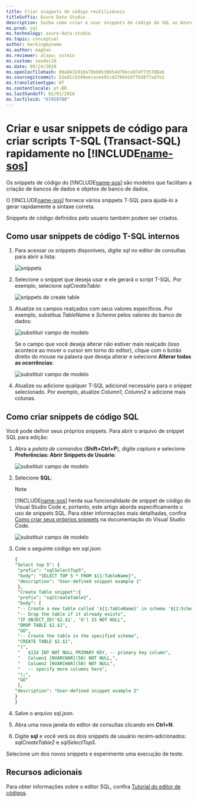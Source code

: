 ```yaml
---
title: Criar snippets de código reutilizáveis
titleSuffix: Azure Data Studio
description: Saiba como criar e usar snippets de código do SQL no Azure Data Studio
ms.prod: sql
ms.technology: azure-data-studio
ms.topic: conceptual
author: markingmyname
ms.author: maghan
ms.reviewer: alayu; sstein
ms.custom: seodec18
ms.date: 09/24/2018
ms.openlocfilehash: 09a8432d10a70bb8530654d76bce874f735788a6
ms.sourcegitcommit: b2e81cb349eecacee91cd3766410ffb3677ad7e2
ms.translationtype: HT
ms.contentlocale: pt-BR
ms.lasthandoff: 02/01/2020
ms.locfileid: "67959708"
---
```

# <a name="create-and-use-code-snippets-to-quickly-create-transact-sql-t-sql-scripts-in-includename-sosincludesname-sos-shortmd"></a>Criar e usar snippets de código para criar scripts T-SQL (Transact-SQL) rapidamente no [!INCLUDE[name-sos](../includes/name-sos-short.md)]

Os snippets de código do [!INCLUDE[name-sos](../includes/name-sos-short.md)] são modelos que facilitam a criação de bancos de dados e objetos de banco de dados. 

O [!INCLUDE[name-sos](../includes/name-sos-short.md)] fornece vários snippets T-SQL para ajudá-lo a gerar rapidamente a sintaxe correta. 

Snippets de código definidos pelo usuário também podem ser criados.

## <a name="using-built-in-t-sql-code-snippets"></a>Como usar snippets de código T-SQL internos

1. Para acessar os snippets disponíveis, digite *sql* no editor de consultas para abrir a lista:

   ![snippets](media/code-snippets/sql-snippets.png)

1. Selecione o snippet que deseja usar e ele gerará o script T-SQL. Por exemplo, selecione *sqlCreateTable*:

   ![snippets de create table](media/code-snippets/create-table.png)

1. Atualize os campos realçados com seus valores específicos. Por exemplo, substitua *TableName* e *Schema* pelos valores do banco de dados:

   ![substituir campo de modelo](media/code-snippets/table-from-snippet.png)

   Se o campo que você deseja alterar não estiver mais realçado (isso acontece ao mover o cursor em torno do editor), clique com o botão direito do mouse na palavra que deseja alterar e selecione **Alterar todas as ocorrências**:

   ![substituir campo de modelo](media/code-snippets/change-all.png)

1. Atualize ou adicione qualquer T-SQL adicional necessário para o snippet selecionado. Por exemplo, atualize *Column1*, *Column2* e adicione mais colunas.


 
## <a name="creating-sql-code-snippets"></a>Como criar snippets de código SQL 

Você pode definir seus próprios snippets. Para abrir o arquivo de snippet SQL para edição:

1. Abra a *paleta de comandos* (**Shift+Ctrl+P**), digite *captura* e selecione **Preferências: Abrir Snippets de Usuário**:

   ![substituir campo de modelo](media/code-snippets/user-snippets.png)

1. Selecione **SQL**:

   > [!NOTE]
   > [!INCLUDE[name-sos](../includes/name-sos-short.md)] herda sua funcionalidade de snippet de código do Visual Studio Code e, portanto, este artigo aborda especificamente o uso de snippets SQL. Para obter informações mais detalhadas, confira [Como criar seus próprios snippets](https://code.visualstudio.com/docs/editor/userdefinedsnippets) na documentação do Visual Studio Code. 

   ![substituir campo de modelo](media/code-snippets/select-sql.png)

1. Cole o seguinte código em *sql.json*:

   ```sql
   {
   "Select top 5": {
    "prefix": "sqlSelectTop5",
    "body": "SELECT TOP 5 * FROM ${1:TableName}",
    "description": "User-defined snippet example 1"
    },
    "Create Table snippet":{
    "prefix": "sqlCreateTable2",
    "body": [
    "-- Create a new table called '${1:TableName}' in schema '${2:SchemaName}'",
    "-- Drop the table if it already exists",
    "IF OBJECT_ID('$2.$1', 'U') IS NOT NULL",
    "DROP TABLE $2.$1",
    "GO",
    "-- Create the table in the specified schema",
    "CREATE TABLE $2.$1",
    "(",
    "   $1Id INT NOT NULL PRIMARY KEY, -- primary key column",
    "   Column1 [NVARCHAR](50) NOT NULL,",
    "   Column2 [NVARCHAR](50) NOT NULL",
    "   -- specify more columns here",
    ");",
    "GO"
    ],
   "description": "User-defined snippet example 2"
   }
   }
   ```

1. Salve o arquivo sql.json.
1. Abra uma nova janela do editor de consultas clicando em **Ctrl+N**.
2. Digite **sql** e você verá os dois snippets de usuário recém-adicionados: *sqlCreateTable2* e *sqlSelectTop5*.

Selecione um dos novos snippets e experimente uma execução de teste.


## <a name="additional-resources"></a>Recursos adicionais

Para obter informações sobre o editor SQL, confira [Tutorial do editor de códigos](tutorial-sql-editor.md).
